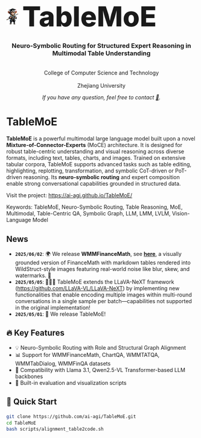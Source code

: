 <div align="center">
  
<h1 style="display: flex; align-items: center; gap: 10px; margin: 0;">
  <img src="assets/wukong.png" alt="logo" height="44" />
  <span style="font-size: 2.6em; font-weight: 800;">TableMoE</span>
</h1>


<h3>Neuro-Symbolic Routing for Structured Expert Reasoning in Multimodal Table Understanding</h3>

<br> College of Computer Science and Technology  <br>
<br> Zhejiang University <br>

*If you have any question, feel free to contact [📧](mailto:junwen.agi@gmail.com).*

</div>

# TableMoE

**TableMoE** is a powerful multimodal large language model built upon a novel <strong>Mixture-of-Connector-Experts</strong> (MoCE) architecture. It is designed for robust table-centric understanding and visual reasoning across diverse formats, including text, tables, charts, and images. Trained on extensive tabular corpora, TableMoE supports advanced tasks such as table editing, highlighting, replotting, transformation, and symbolic CoT-driven or PoT-driven reasoning. Its <strong>neuro-symbolic routing</strong> and expert composition enable strong conversational capabilities grounded in structured data.

Visit the project: https://ai-agi.github.io/TableMoE/

Keywords: TableMoE, Neuro-Symbolic Routing, Table Reasoning, MoE, Multimodal, Table-Centric QA, Symbolic Graph, LLM, LMM, LVLM, Vision-Language Model


## News
- **`2025/06/02`**: 🌍 We release **WMMFinanceMath**, see [**here**](https://github.com/ai-agi/WMMFinanceMath ), a visually grounded version of FinanceMath with markdown tables rendered into WildStruct-style images featuring real-world noise like blur, skew, and watermarks. 🎉
- **`2025/05/05`**: 🎉🎉🎉 TableMoE extends the LLaVA-NeXT framework (https://github.com/LLaVA-VL/LLaVA-NeXT) by implementing new functionalities that enable encoding multiple images within multi-round conversations in a single sample per batch—capabilities not supported in the original implementation!
- **`2025/05/01`**: 🚀 We release TableMoE!

## 🔥 Key Features
- 💡 Neuro-Symbolic Routing with Role and Structural Graph Alignment
- 📊 Support for WMMFinanceMath, ChartQA, WMMTATQA, WMMTabDialog, WMMFinQA datasets
- 🧠 Compatibility with Llama 3.1, Qwen2.5-VL Transformer-based LLM backbones
- 📎 Built-in evaluation and visualization scripts

## 🚀 Quick Start

```bash
git clone https://github.com/ai-agi/TableMoE.git
cd TableMoE
bash scripts/alignment_table2code.sh

